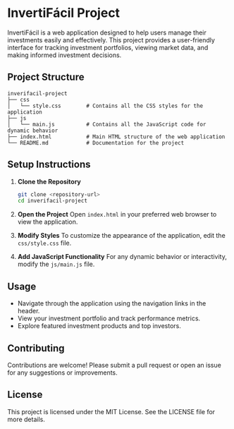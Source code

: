 # InvertiFácil Project

InvertiFácil is a web application designed to help users manage their investments easily and effectively. This project provides a user-friendly interface for tracking investment portfolios, viewing market data, and making informed investment decisions.

## Project Structure

```
inverifacil-project
├── css
│   └── style.css        # Contains all the CSS styles for the application
├── js
│   └── main.js          # Contains all the JavaScript code for dynamic behavior
├── index.html           # Main HTML structure of the web application
└── README.md            # Documentation for the project
```

## Setup Instructions

1. **Clone the Repository**
   ```bash
   git clone <repository-url>
   cd inverifacil-project
   ```

2. **Open the Project**
   Open `index.html` in your preferred web browser to view the application.

3. **Modify Styles**
   To customize the appearance of the application, edit the `css/style.css` file.

4. **Add JavaScript Functionality**
   For any dynamic behavior or interactivity, modify the `js/main.js` file.

## Usage

- Navigate through the application using the navigation links in the header.
- View your investment portfolio and track performance metrics.
- Explore featured investment products and top investors.

## Contributing

Contributions are welcome! Please submit a pull request or open an issue for any suggestions or improvements.

## License

This project is licensed under the MIT License. See the LICENSE file for more details.